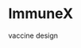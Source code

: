 # ImmuneX
vaccine design





















<!-- backend
├── 
│   ├── 
│   └── 
│       └── 
├── 
│   └── 
└── 
    ├── 
    └──  -->
